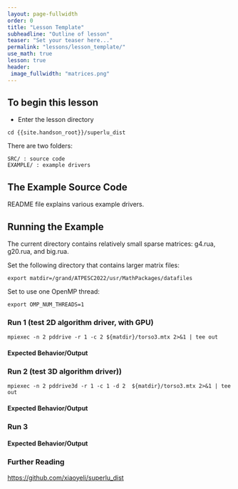 ```yaml
---
layout: page-fullwidth
order: 0
title: "Lesson Template"
subheadline: "Outline of lesson"
teaser: "Set your teaser here..."
permalink: "lessons/lesson_template/"
use_math: true
lesson: true
header:
 image_fullwidth: "matrices.png"
---
```


## To begin this lesson

- Enter the lesson directory
```
cd {{site.handson_root}}/superlu_dist
```

There are two folders:
```
SRC/ : source code
EXAMPLE/ : example drivers

```

## The Example Source Code

README file explains various example drivers.

## Running the Example

The current directory contains relatively small sparse matrices: g4.rua, g20.rua, and big.rua.

Set the following directory that contains larger matrix files:
```
export matdir=/grand/ATPESC2022/usr/MathPackages/datafiles
```

Set to use one OpenMP thread:
```
export OMP_NUM_THREADS=1
```

### Run 1 (test 2D algorithm driver, with GPU)
```
mpiexec -n 2 pddrive -r 1 -c 2 ${matdir}/torso3.mtx 2>&1 | tee out
```

#### Expected Behavior/Output


### Run 2 (test 3D algorithm driver))
```
mpiexec -n 2 pddrive3d -r 1 -c 1 -d 2  ${matdir}/torso3.mtx 2>&1 | tee out
```

#### Expected Behavior/Output


### Run 3

#### Expected Behavior/Output

### Further Reading

https://github.com/xiaoyeli/superlu_dist

